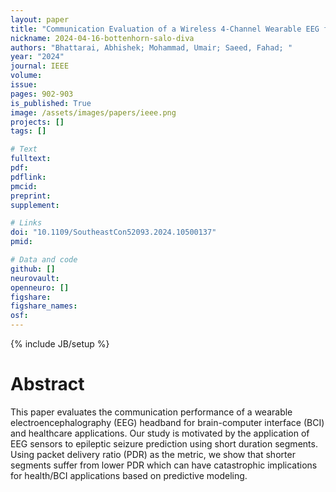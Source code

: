 ```yaml
---
layout: paper
title: "Communication Evaluation of a Wireless 4-Channel Wearable EEG for Brain-Computer Interface (BCI) and Healthcare Applications"
nickname: 2024-04-16-bottenhorn-salo-diva
authors: "Bhattarai, Abhishek; Mohammad, Umair; Saeed, Fahad; "
year: "2024"
journal: IEEE
volume: 
issue:
pages: 902-903
is_published: True
image: /assets/images/papers/ieee.png
projects: []
tags: []

# Text
fulltext:
pdf:
pdflink:
pmcid:
preprint: 
supplement:

# Links
doi: "10.1109/SoutheastCon52093.2024.10500137"
pmid:

# Data and code
github: []
neurovault:
openneuro: []
figshare:
figshare_names:
osf:
---
```

{% include JB/setup %}

# Abstract

This paper evaluates the communication performance of a wearable electroencephalography (EEG) headband for brain-computer interface (BCI) and healthcare applications. Our study is motivated by the application of EEG sensors to epileptic seizure prediction using short duration segments. Using packet delivery ratio (PDR) as the metric, we show that shorter segments suffer from lower PDR which can have catastrophic implications for health/BCI applications based on predictive modeling.

